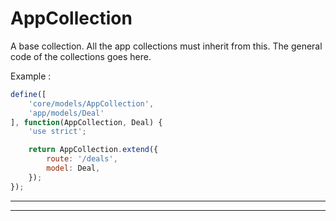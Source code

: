 # AppCollection

A base collection.
All the app collections must inherit from this.
The general code of the collections goes here.

Example :

```js
define([
    'core/models/AppCollection',
    'app/models/Deal'
], function(AppCollection, Deal) {
    'use strict';

    return AppCollection.extend({
        route: '/deals',
        model: Deal,
    });
});
```



* * *


* * *










